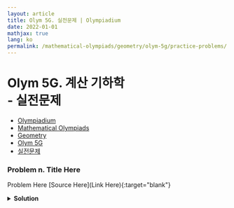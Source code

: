 ```yaml
---
layout: article
title: Olym 5G. 실전문제 | Olympiadium
date: 2022-01-01
mathjax: true
lang: ko
permalink: /mathematical-olympiads/geometry/olym-5g/practice-problems/
---
```

# Olym 5G. 계산 기하학 <br> <ssup> - 실전문제</ssup>

<ul class="breadcrumb">
	<li><a href="{{ site.url }}">Olympiadium</a></li> 
	<li><a href="{{ site.url }}mathematical-olympiads/">Mathematical Olympiads</a></li> 
	<li><a href="{{ site.url }}mathematical-olympiads/geometry/">Geometry</a></li> 
	<li><a href="{{ site.url }}mathematical-olympiads/geometry/olym-5g/">Olym 5G</a></li> 
	<li><a href="{{ site.url }}mathematical-olympiads/geometry/olym-5g/practice-problems/">실전문제</a></li>
</ul>

### Problem n. Title Here
<blueboard> Problem Here </blueboard>
[Source Here](Link Here){:target="blank"}
<pinkborder><details>
<summary><b>Solution</b></summary>
Solution Here. 
</details></pinkborder>
